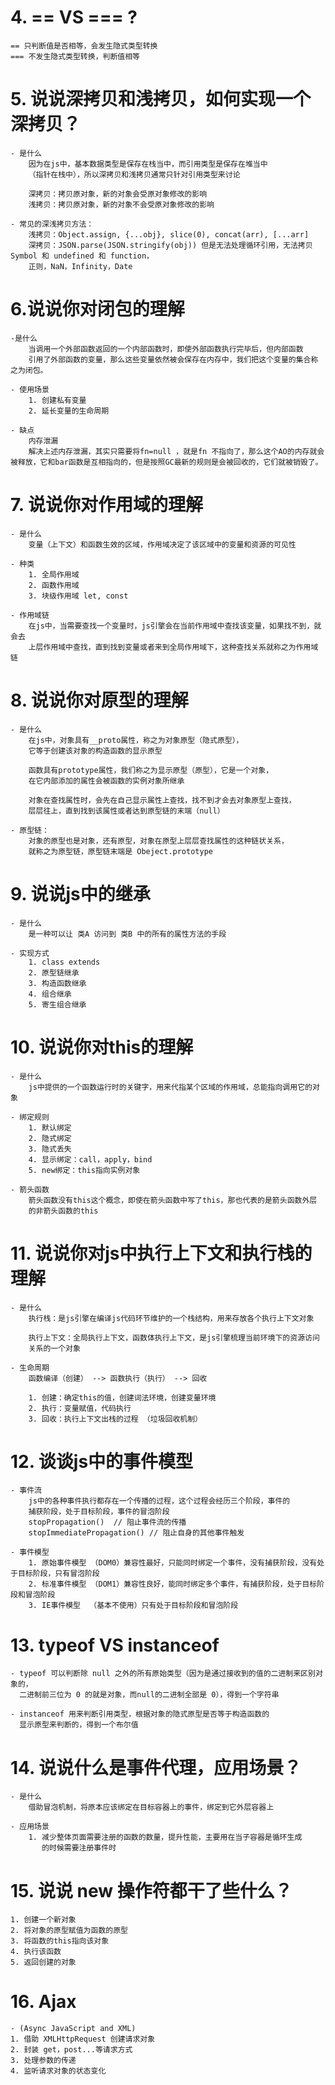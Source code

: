 # 4. == VS === ?
    == 只判断值是否相等，会发生隐式类型转换
    === 不发生隐式类型转换，判断值相等

# 5. 说说深拷贝和浅拷贝，如何实现一个深拷贝？
    - 是什么
        因为在js中，基本数据类型是保存在栈当中，而引用类型是保存在堆当中
        （指针在栈中），所以深拷贝和浅拷贝通常只针对引用类型来讨论

        深拷贝：拷贝原对象，新的对象会受原对象修改的影响
        浅拷贝：拷贝原对象，新的对象不会受原对象修改的影响
    
    - 常见的深浅拷贝方法：
        浅拷贝：Object.assign, {...obj}, slice(0), concat(arr), [...arr]
        深拷贝：JSON.parse(JSON.stringify(obj)) 但是无法处理循环引用，无法拷贝 Symbol 和 undefined 和 function，
        正则，NaN，Infinity，Date
    
# 6.说说你对闭包的理解
    -是什么
        当调用一个外部函数返回的一个内部函数时，即使外部函数执行完毕后，但内部函数
        引用了外部函数的变量，那么这些变量依然被会保存在内存中，我们把这个变量的集合称之为闭包。

    - 使用场景
        1. 创建私有变量
        2. 延长变量的生命周期
    
    - 缺点
        内存泄漏
        解决上述内存泄漏，其实只需要将fn=null ，就是fn 不指向了，那么这个AO的内存就会被释放，它和bar函数是互相指向的，但是按照GC最新的规则是会被回收的，它们就被销毁了。

# 7. 说说你对作用域的理解
    - 是什么
        变量（上下文）和函数生效的区域，作用域决定了该区域中的变量和资源的可见性

    - 种类
        1. 全局作用域
        2. 函数作用域
        3. 块级作用域 let, const
    
    - 作用域链
        在js中，当需要查找一个变量时，js引擎会在当前作用域中查找该变量，如果找不到，就会去
        上层作用域中查找，直到找到变量或者来到全局作用域下，这种查找关系就称之为作用域链

# 8. 说说你对原型的理解
    - 是什么
        在js中，对象具有__proto属性，称之为对象原型（隐式原型），
        它等于创建该对象的构造函数的显示原型

        函数具有prototype属性，我们称之为显示原型（原型），它是一个对象，
        在它内部添加的属性会被函数的实例对象所继承

        对象在查找属性时，会先在自己显示属性上查找，找不到才会去对象原型上查找，
        层层往上，直到找到该属性或者达到原型链的末端（null）

    - 原型链：
        对象的原型也是对象，还有原型，对象在原型上层层查找属性的这种链状关系，
        就称之为原型链，原型链末端是 Obeject.prototype

# 9. 说说js中的继承
    - 是什么
        是一种可以让 类A 访问到 类B 中的所有的属性方法的手段

    - 实现方式
        1. class extends
        2. 原型链继承
        3. 构造函数继承
        4. 组合继承
        5. 寄生组合继承

# 10. 说说你对this的理解
    - 是什么
        js中提供的一个函数运行时的关键字，用来代指某个区域的作用域，总能指向调用它的对象

    - 绑定规则
        1. 默认绑定
        2. 隐式绑定
        3. 隐式丢失
        4. 显示绑定：call，apply，bind
        5. new绑定：this指向实例对象

    - 箭头函数
        箭头函数没有this这个概念，即使在箭头函数中写了this，那也代表的是箭头函数外层
        的非箭头函数的this

# 11. 说说你对js中执行上下文和执行栈的理解
    - 是什么
        执行栈：是js引擎在编译js代码环节维护的一个栈结构，用来存放各个执行上下文对象

        执行上下文：全局执行上下文，函数体执行上下文，是js引擎梳理当前环境下的资源访问
        关系的一个对象
    
    - 生命周期
        函数编译（创建） --> 函数执行（执行） --> 回收

        1. 创建：确定this的值，创建词法环境，创建变量环境
        2. 执行：变量赋值，代码执行
        3. 回收：执行上下文出栈的过程 （垃圾回收机制）

# 12. 谈谈js中的事件模型
    - 事件流
        js中的各种事件执行都存在一个传播的过程，这个过程会经历三个阶段，事件的
        捕获阶段，处于目标阶段，事件的冒泡阶段
        stopPropagation()  // 阻止事件流的传播
        stopImmediatePropagation() // 阻止自身的其他事件触发

    - 事件模型
        1. 原始事件模型 （DOM0）兼容性最好，只能同时绑定一个事件，没有捕获阶段，没有处于目标阶段，只有冒泡阶段
        2. 标准事件模型 （DOM1）兼容性良好，能同时绑定多个事件，有捕获阶段，处于目标阶段和冒泡阶段
        3. IE事件模型  （基本不使用）只有处于目标阶段和冒泡阶段
        
# 13. typeof VS instanceof
    - typeof 可以判断除 null 之外的所有原始类型（因为是通过接收到的值的二进制来区别对象的，
      二进制前三位为 0 的就是对象，而null的二进制全部是 0），得到一个字符串

    - instanceof 用来判断引用类型，根据对象的隐式原型是否等于构造函数的
      显示原型来判断的，得到一个布尔值

# 14. 说说什么是事件代理，应用场景？
    - 是什么
        借助冒泡机制，将原本应该绑定在目标容器上的事件，绑定到它外层容器上

    - 应用场景
        1. 减少整体页面需要注册的函数的数量，提升性能，主要用在当子容器是循环生成
           的时候需要注册事件时

# 15. 说说 new 操作符都干了些什么？
    1. 创建一个新对象
    2. 将对象的原型赋值为函数的原型
    3. 将函数的this指向该对象
    4. 执行该函数
    5. 返回创建的对象

# 16. Ajax
    - (Async JavaScript and XML)
    1. 借助 XMLHttpRequest 创建请求对象
    2. 封装 get，post...等请求方式
    3. 处理参数的传递
    4. 监听请求对象的状态变化

    


